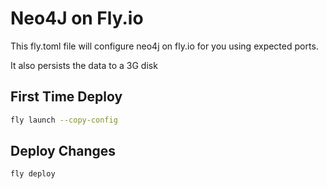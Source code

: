 # Neo4J on Fly.io

This fly.toml file will configure neo4j on fly.io for you using expected ports.

It also persists the data to a 3G disk

## First Time Deploy

```bash
fly launch --copy-config
```

## Deploy Changes

```bash
fly deploy
```
